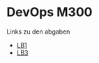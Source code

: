 # DevOps M300
Links zu den abgaben
- [LB1](https://github.com/backzacc/DevOps/tree/master/vagrant/lb1)
- [LB3](https://github.com/backzacc/DevOps/tree/master/openshift)
